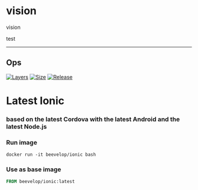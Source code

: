 # vision
vision

test

-----
## Ops

[![Layers](https://shields.beevelop.com/docker/image/layers/beevelop/ionic/latest.svg?style=flat-square)](https://links.beevelop.com/d-ionic)
[![Size](https://shields.beevelop.com/docker/image/size/beevelop/ionic/latest.svg?style=flat-square)](https://links.beevelop.com/d-ionic)
[![Release](https://shields.beevelop.com/github/release/beevelop/docker-ionic.svg?style=flat-square)](https://github.com/beevelop/docker-ionic/releases)

# Latest Ionic
### based on the latest Cordova with the latest Android and the latest Node.js


### Run image
```
docker run -it beevelop/ionic bash
```

### Use as base image
```Dockerfile
FROM beevelop/ionic:latest
```

